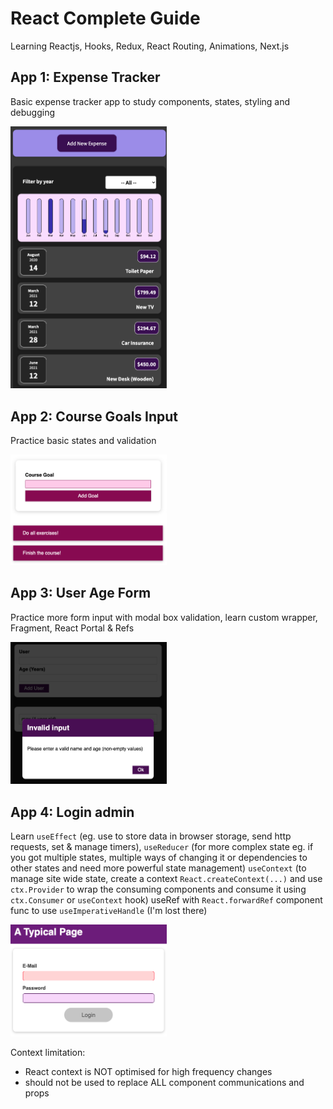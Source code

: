 # React Complete Guide

Learning Reactjs, Hooks, Redux, React Routing, Animations, Next.js

## App 1: Expense Tracker

Basic expense tracker app to study components, states, styling and debugging

<img src="app1.png" width="250">

## App 2: Course Goals Input

Practice basic states and validation

<img src="app2.png" width="250">

## App 3: User Age Form

Practice more form input with modal box validation, learn custom wrapper, Fragment, React Portal & Refs

<img src="app3.png" width="250">

## App 4: Login admin

Learn `useEffect` (eg. use to store data in browser storage, send http requests, set & manage timers),
`useReducer` (for more complex state eg. if you got multiple states, multiple ways of changing it or dependencies to other states and need more powerful state management)
`useContext` (to manage site wide state, create a context `React.createContext(...)` and use `ctx.Provider` to wrap the consuming components and consume it using `ctx.Consumer` or `useContext` hook)
useRef with `React.forwardRef` component func to use `useImperativeHandle` (I'm lost there)

<img src="app4.png" width="250">

Context limitation:

- React context is NOT optimised for high frequency changes
- should not be used to replace ALL component communications and props
